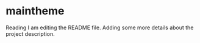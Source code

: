 # maintheme
Reading
I am editing the README file. Adding some more details about the project description.
